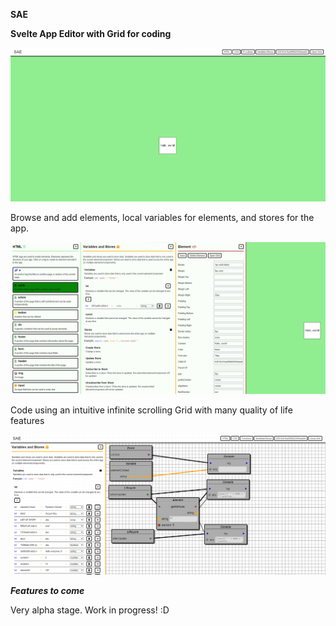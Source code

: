 **SAE**

**Svelte App Editor with Grid for coding**

![alt text](https://github.com/flooyd/things/blob/main/public/images/home.png?raw=true)

Browse and add elements, local variables for elements, and stores for the app.

![alt text](https://github.com/flooyd/things/blob/main/public/images/features.png?raw=true)

Code using an intuitive infinite scrolling Grid with many quality of life features

![alt text](https://github.com/flooyd/things/blob/main/public/images/grid.png?raw=true)

***Features to come***

Very alpha stage. Work in progress! :D

